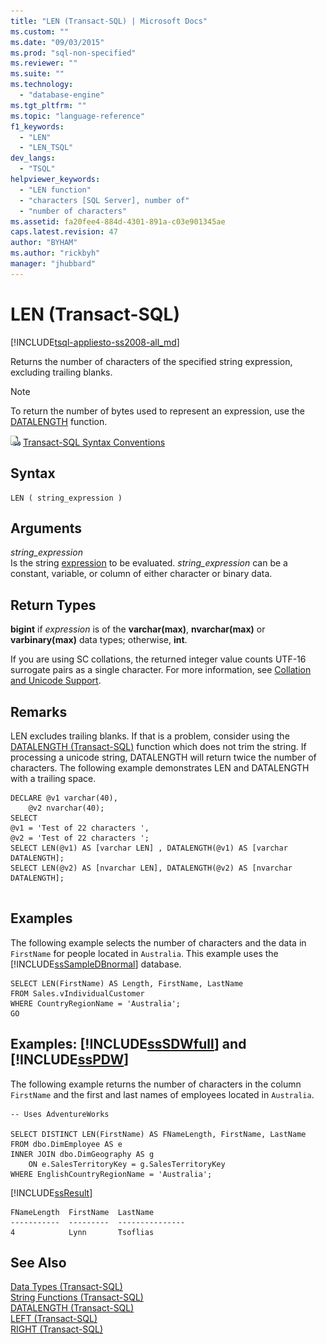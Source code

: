 ```yaml
---
title: "LEN (Transact-SQL) | Microsoft Docs"
ms.custom: ""
ms.date: "09/03/2015"
ms.prod: "sql-non-specified"
ms.reviewer: ""
ms.suite: ""
ms.technology: 
  - "database-engine"
ms.tgt_pltfrm: ""
ms.topic: "language-reference"
f1_keywords: 
  - "LEN"
  - "LEN_TSQL"
dev_langs: 
  - "TSQL"
helpviewer_keywords: 
  - "LEN function"
  - "characters [SQL Server], number of"
  - "number of characters"
ms.assetid: fa20fee4-884d-4301-891a-c03e901345ae
caps.latest.revision: 47
author: "BYHAM"
ms.author: "rickbyh"
manager: "jhubbard"
---
```

# LEN (Transact-SQL)
[!INCLUDE[tsql-appliesto-ss2008-all_md](../../includes/tsql-appliesto-ss2008-all-md.md)]

  Returns the number of characters of the specified string expression, excluding trailing blanks.  
  
> [!NOTE]  
>  To return the number of bytes used to represent an expression, use the [DATALENGTH](../../t-sql/functions/datalength-transact-sql.md) function.  
  
 ![Topic link icon](../../database-engine/configure-windows/media/topic-link.gif "Topic link icon") [Transact-SQL Syntax Conventions](../../t-sql/language-elements/transact-sql-syntax-conventions-transact-sql.md)  
  
## Syntax  
  
```  
LEN ( string_expression )  
```  
  
## Arguments  
 *string_expression*  
 Is the string [expression](../../t-sql/language-elements/expressions-transact-sql.md) to be evaluated. *string_expression* can be a constant, variable, or column of either character or binary data.  
  
## Return Types  
 **bigint** if *expression* is of the **varchar(max)**, **nvarchar(max)** or **varbinary(max)** data types; otherwise, **int**.  
  
 If you are using SC collations, the returned integer value counts UTF-16 surrogate pairs as a single character. For more information, see [Collation and Unicode Support](../../relational-databases/collations/collation-and-unicode-support.md).  
  
## Remarks  
 LEN excludes trailing blanks. If that is a problem, consider using the [DATALENGTH &#40;Transact-SQL&#41;](../../t-sql/functions/datalength-transact-sql.md) function which does not trim the string. If processing a unicode string, DATALENGTH will return twice the number of characters. The following example demonstrates LEN and DATALENGTH with a trailing space.  
  
```  
DECLARE @v1 varchar(40),  
    @v2 nvarchar(40);  
SELECT   
@v1 = 'Test of 22 characters ',   
@v2 = 'Test of 22 characters ';  
SELECT LEN(@v1) AS [varchar LEN] , DATALENGTH(@v1) AS [varchar DATALENGTH];  
SELECT LEN(@v2) AS [nvarchar LEN], DATALENGTH(@v2) AS [nvarchar DATALENGTH];  
  
```  
  
## Examples  
 The following example selects the number of characters and the data in `FirstName` for people located in `Australia`. This example uses the [!INCLUDE[ssSampleDBnormal](../../includes/sssampledbnormal-md.md)] database.  
  
```  
SELECT LEN(FirstName) AS Length, FirstName, LastName   
FROM Sales.vIndividualCustomer  
WHERE CountryRegionName = 'Australia';  
GO  
```  
  
## Examples: [!INCLUDE[ssSDWfull](../../includes/sssdwfull-md.md)] and [!INCLUDE[ssPDW](../../includes/sspdw-md.md)]  
 The following example returns the number of characters in the column `FirstName` and the first and last names of employees located in `Australia`.  
  
```  
-- Uses AdventureWorks  
  
SELECT DISTINCT LEN(FirstName) AS FNameLength, FirstName, LastName   
FROM dbo.DimEmployee AS e  
INNER JOIN dbo.DimGeography AS g   
    ON e.SalesTerritoryKey = g.SalesTerritoryKey   
WHERE EnglishCountryRegionName = 'Australia';  
```  
  
 [!INCLUDE[ssResult](../../includes/ssresult-md.md)]  
  
 ```
FNameLength  FirstName  LastName  
-----------  ---------  ---------------  
4            Lynn       Tsoflias
```  
  
## See Also  
 [Data Types &#40;Transact-SQL&#41;](../../t-sql/data-types/data-types-transact-sql.md)   
 [String Functions &#40;Transact-SQL&#41;](../../t-sql/functions/string-functions-transact-sql.md)   
 [DATALENGTH &#40;Transact-SQL&#41;](../../t-sql/functions/datalength-transact-sql.md)   
 [LEFT &#40;Transact-SQL&#41;](../../t-sql/functions/left-transact-sql.md)   
 [RIGHT &#40;Transact-SQL&#41;](../../t-sql/functions/right-transact-sql.md)  
  
  


